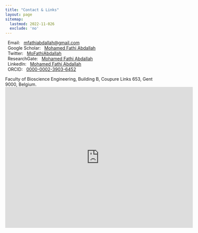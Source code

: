 ```yaml
---
title: "Contact & Links"
layout: page
sitemap:
  lastmod: 2022-11-026
  exclude: 'no'
---
```

<p>
    <i class="fas fa-envelope"></i> &nbsp; Email: &nbsp; <a href="mfathiabdallah@gmail.com" target="_blank">mfathiabdallah@gmail.com</a><br>
    <i class="fab fa-google"></i>   &nbsp; Google Scholar: &nbsp; <a href="https://scholar.google.com/citations?user=05FfukgAAAAJ&hl=en" target="_blank">Mohamed Fathi Abdallah</a><br>
    <i class="fab fa-twitter"></i>  &nbsp; Twitter: &nbsp; <a href="https://twitter.com/MoFathiAbdallah" target="_blank">MoFathiAbdallah</a><br>
     <i class="fab fa-twitter"></i>  &nbsp; ResearchGate: &nbsp; <a href="https://www.researchgate.net/profile/Mohamed-Abdallah-13" target="_blank">Mohamed Fathi Abdallah</a><br>
    <i class="fab fa-linkedin"></i> &nbsp; LinkedIn: &nbsp; <a href="https://www.linkedin.com/in/mohamed-fathi-abdallah-66126a38/" target="_blank">Mohamed Fathi Abdallah</a><br>
    <i class="fab fa-orcid"></i>    &nbsp; ORCID: &nbsp; <a href="https://orcid.org/0000-0002-3903-6452" target="_blank">0000-0002-3903-6452</a><br>
</p>
Faculty of Bioscience Engineering, Building B, Coupure Links 653, Gent 9000, Belgium.

<iframe src="https://www.google.com/maps/embed?pb=!1m14!1m8!1m3!1d10032.066678119694!2d3.708959!3d51.05278!3m2!1i1024!2i768!4f13.1!3m3!1m2!1s0x0%3A0x74bcd9a347ac3d5f!2sFaculty%20of%20Bioscience%20Engineering%2C%20Ghent%20University!5e0!3m2!1sen!2sbe!4v1671391377044!5m2!1sen!2sbe" width="600" height="450" style="border:0;" allowfullscreen="" loading="lazy" referrerpolicy="no-referrer-when-downgrade"></iframe>
